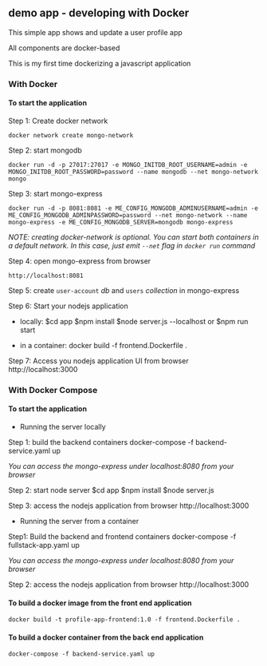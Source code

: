 ## demo app - developing with Docker

This simple app shows and update a user profile app 

All components are docker-based

This is my first time dockerizing a javascript application
### With Docker

#### To start the application

Step 1: Create docker network

    docker network create mongo-network 

Step 2: start mongodb 

    docker run -d -p 27017:27017 -e MONGO_INITDB_ROOT_USERNAME=admin -e MONGO_INITDB_ROOT_PASSWORD=password --name mongodb --net mongo-network mongo    

Step 3: start mongo-express
    
    docker run -d -p 8081:8081 -e ME_CONFIG_MONGODB_ADMINUSERNAME=admin -e ME_CONFIG_MONGODB_ADMINPASSWORD=password --net mongo-network --name mongo-express -e ME_CONFIG_MONGODB_SERVER=mongodb mongo-express   

_NOTE: creating docker-network is optional. You can start both containers in a default network. In this case, just emit `--net` flag in `docker run` command_

Step 4: open mongo-express from browser

    http://localhost:8081

Step 5: create `user-account` _db_ and `users` _collection_ in mongo-express

Step 6: Start your nodejs application 
- locally:
    $cd app
    $npm install 
    $node server.js --localhost or $npm run start

- in a container:
    docker build -f frontend.Dockerfile .

    
Step 7: Access you nodejs application UI from browser
    http://localhost:3000

### With Docker Compose

#### To start the application

- Running the server locally

Step 1: build the backend containers
    docker-compose -f backend-service.yaml up
    
_You can access the mongo-express under localhost:8080 from your browser_
        
Step 2: start node server 
    $cd app
    $npm install
    $node server.js

Step 3: access the nodejs application from browser 
    http://localhost:3000



- Running the server from a container

Step1: Build the backend and frontend containers
    docker-compose -f fullstack-app.yaml up

_You can access the mongo-express under localhost:8080 from your browser_

Step 2: access the nodejs application from browser 
    http://localhost:3000


#### To build a docker image from the front end application
    docker build -t profile-app-frontend:1.0 -f frontend.Dockerfile .       

#### To build a docker container from the back end application
    docker-compose -f backend-service.yaml up
